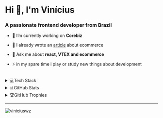<h1 align="left">Hi 👋, I'm Vinícius</h1>
<h3 align="left">A passionate frontend developer from Brazil</h3>

- 🔭 I’m currently working on **Corebiz**

- 📝 I already wrote an [article](https://blog.corebiz.ag/grocery-na-vtex-conheca-a-estrutura-por-tras-das-grandes-redes/) about ecommerce

- 💬 Ask me about **react, VTEX and ecommerce**

- ⚡ in my spare time i play or study new things about development

## 


<details>
  <summary>💻Tech Stack</summary>
  <br />
  
  ![GraphQL](https://img.shields.io/badge/-GraphQL-E10098?style=flat&logo=graphql&logoColor=white) ![TypeScript](https://img.shields.io/badge/typescript-%23007ACC.svg?style=flat&logo=typescript&logoColor=white) ![HTML5](https://img.shields.io/badge/html5-%23E34F26.svg?style=flat&logo=html5&logoColor=white) ![CSS3](https://img.shields.io/badge/css3-%231572B6.svg?style=flat&logo=css3&logoColor=white) ![SASS](https://img.shields.io/badge/SASS-hotpink.svg?style=flat&logo=SASS&logoColor=white) ![React Native](https://img.shields.io/badge/react_native-%2320232a.svg?style=flat&logo=react&logoColor=%2361DAFB) ![React](https://img.shields.io/badge/react-%2320232a.svg?style=flat&logo=react&logoColor=%2361DAFB) ![jQuery](https://img.shields.io/badge/jquery-%230769AD.svg?style=flat&logo=jquery&logoColor=white) ![NodeJS](https://img.shields.io/badge/node.js-6DA55F?style=flat&logo=node.js&logoColor=white) ![Next JS](https://img.shields.io/badge/Next-black?style=flat&logo=next.js&logoColor=white) ![Yarn](https://img.shields.io/badge/yarn-%232C8EBB.svg?style=flat&logo=yarn&logoColor=white) ![NPM](https://img.shields.io/badge/NPM-%23000000.svg?style=flat&logo=npm&logoColor=white) ![Styled Components](https://img.shields.io/badge/styled--components-DB7093?style=flat&logo=styled-components&logoColor=white) ![Postman](https://img.shields.io/badge/Postman-FF6C37?style=flat&logo=postman&logoColor=white) ![Insomnia](https://img.shields.io/badge/Insomnia-black?style=flat&logo=insomnia&logoColor=5849BE) 	![Figma](https://img.shields.io/badge/figma-%23F24E1E.svg?style=flat&logo=figma&logoColor=white)
</details>




<details>
  <summary>📊GitHub Stats</summary>
  <br />
  

  <a href="https://github.com/viniciuswz">
    <img width=495 height=195 align="center" src="https://github-readme-stats.vercel.app/api?username=viniciuswz&theme=radical&hide_border=true&include_all_commits=true&count_private=true" />
  </a>
  <a href="https://github.com/viniciuswz">
    <img width=495 height=195 align="center" src="https://github-readme-stats.vercel.app/api/top-langs/?username=viniciuswz&theme=radical&include_all_commits=true&count_private=false&layout=compact&&hide_border=true" />
  </a>
  <p>&nbsp;</p>

  <p align="center">
    <a href="https://github.com/viniciuswz">
      <img src="https://github-readme-streak-stats.herokuapp.com?user=viniciuswz&theme=radical&hide_border=true&date_format=M%20j%5B%2C%20Y%5D"/>
    </a>
  </p >
  <p align="center">
     <a href="https://github.com/viniciuswz">
      <img src="https://github.com/viniciuswz/viniciuswz/blob/output/github-contribution-grid-snake.svg"/>
    </a>
  </p >

</details>



<details>
  <summary>🏆GitHub Trophies</summary>
  <br />
  
  ![](https://github-profile-trophy.vercel.app/?username=viniciuswz&theme=radical&no-frame=false&no-bg=false&margin-w=4)
</details>



---
<p align="left"> <img src="https://komarev.com/ghpvc/?username=viniciuswz&label=Profile%20views&color=0e75b6&style=flat" alt="viniciuswz" /> </p>
<!--
**viniciuswz/viniciuswz** is a ✨ _special_ ✨ repository because its `README.md` (this file) appears on your GitHub profile.

Here are some ideas to get you started:

- 🔭 I’m currently working on ...
- 🌱 I’m currently learning ...
- 👯 I’m looking to collaborate on ...
- 🤔 I’m looking for help with ...
- 💬 Ask me about ...
- 📫 How to reach me: ...
- 😄 Pronouns: ...
- ⚡ Fun fact: ...
-->

